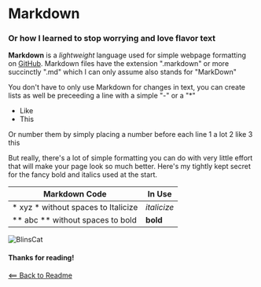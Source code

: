 # Markdown

### Or how I learned to stop worrying and love flavor text

**Markdown** is a *lightweight* language used for simple webpage formatting on [GitHub](http://github.com). Markdown files have the extension ".markdown" or more succinctly ".md" which I can only assume also stands for "MarkDown"

You don't have to only use Markdown for changes in text, you can create lists as well be preceeding a line with a simple "-" or a "*"

- Like
- This

Or number them by simply placing a number before each line
1 a lot
2 like
3 this
   
   But really, there's a lot of simple formatting you can do with very little effort that will make your page look so much better. Here's my tightly kept secret for the fancy bold and italics used at the start.
   
| Markdown Code | In Use |
| ----------- | ----------- |
| * xyz * without spaces to Italicize | *italicize* |
| ** abc ** without spaces to bold | **bold** |

![BlinsCat](https://pbs.twimg.com/media/D0_q0r-WwAYrXuG.png)
#### Thanks for reading!


[<== Back to Readme](README.md)
